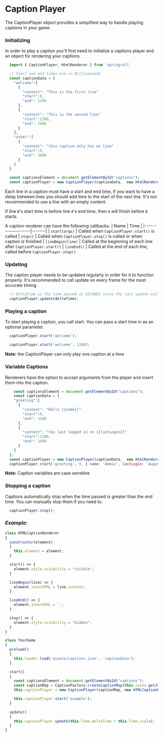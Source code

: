 # Caption Player
The CaptionPlayer object provides a simplified way to handle playing captions in your game.

### Initializing
In order to play a caption you'll first need to initialize a captions player and an object for rendering your captions.

```javascript
  import { CaptionPlayer, HtmlRenderer } from 'springroll'

  // Start and end times are in Milliseconds
  const captionData = {
    "welcome":[
      {
        "content": "This is the first line"
        "start":0,
        "end": 1200
      },
      {
        "content": "This is the second line"
        "start":1300,
        "end": 2400
      }
    ],
    "other":[
      {
        "content": "this caption only has on line"
        "start":0,
        "end": 3000
      }
    ]
  }

  const captionsElement = document.getElementById("captions");
  const captionPlayer = new CaptionPlayer(captionData,  new HtmlRenderer(captionsElement));
```
Each line in a caption must have a start and end time, if you want to have a delay between lines you should add time to the start of the next line. It's not recommended to use a line with an empty content.

If line `B`'s start time is before line `A`'s end time, then `A` will finish before `B` starts.

A caption renderer can have the following callbacks.
| Name              | Time  |
|-------------------|-------|
| `start(args)`     | Called when `CaptionPlayer.start()` is called
| `stop()`          | Called when `CaptionPlayer.stop()` is called or when caption is finished
| `lineBegin(line)` | Called at the beginning of each line after `CaptionPlayer.start()`
| `lineEnd()`       | Called at the end of each line, called before `CaptionPlayer.stop()`

### Updating
The caption player needs to be updated regularly in order for it to function properly. It's recommended to call update on every frame for the most accurate timing.

```javascript
  // DeltaTime is the time passed in SECONDS since the last update call.
  captionPlayer.update(deltaTime);
```

### Playing a caption
To start playing a caption, you call start. You can pass a start time in as an optional parameter.

```javascript
  captionPlayer.start('welcome');
```

```javascript
  captionPlayer.start('welcome', 1200);
```
__Note:__ the CaptionPlayer can only play one caption at a time

### Variable Captions
Renderers have the option to accept arguments from the player and insert them into the caption.

```javascript
    const captionsElement = document.getElementById("captions");
    const captionData = {
    "greeting":[
      {
        "content": "Hello {{name}}"
        "start":0,
        "end": 1200
      },
      {
        "content": "You last logged in on {{lastLogin}}"
        "start":1300,
        "end": 2400
      }
    ]
  };
  const captionPlayer = new CaptionPlayer(captionData,  new HtmlRenderer(captionsElement));
  captionPlayer.start('greeting', 0, { name: 'Admin', lastLogin: 'August 13th, 2018' });
```
__Note:__ Caption variables are case sensitive


### Stopping a caption
Captions automatically stop when the time passed is greater than the end time. You can manually stop them if you need to.

```javascript
  captionPlayer.stop();
```

### _Example:_
```javascript
class HTMLCaptionRenderer
{
  constructor(element)
  {
    this.element = element;
  }

  start() => {
    element.style.visibility = "visible";
  }

  lineBegin(line) => {
    element.innerHTML = line.content;
  }

  lineEnd() => {
    element.innerHTML = '';
  }

  stop() => {
    element.style.visibility = "hidden";
  }
}

class YourGame
{
  preload()
  {
    this.loader.load('assets/captions.json', 'captionData');
  }

  start()
  {
    const captionsElement = document.getElementById("captions");
    const captionMap = CaptionFactory.createCaptionMap(this.cache.getJSON('captionData'));
    this.captionPlayer = new CaptionPlayer(captionMap, new HTMLCaptionRenderer(captionsElement));

    this.captionPlayer.start('example');
  }

  update()
  {
    this.captionPlayer.update(this.Time.DeltaTime * this.Time.scale);
  }
}
```

[//]: # (TODO: add links to jsDoc)